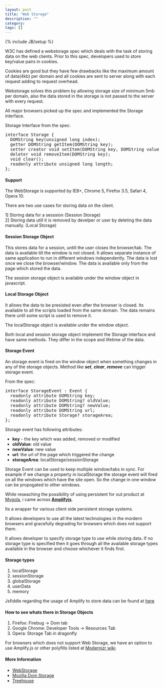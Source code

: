 ```yaml
---
layout: post
title: "Web Storage"
description: ""
category: 
tags: []
---
```

{% include JB/setup %}
<p>
W3C has defined a webstorage spec which deals with the task of storing data on the web clients. Prior to this spec, developers used to store key/value pairs in cookies. 
</p>
<p>	
Cookies are good but they have few drawbacks like the maximum amount of data(4kb) per domain and all cookies are sent to server along with each request adding to request overhead.
</p>
<p>
Webstorage solves this problem by allowing storage size of minimum 5mb per domain, also  the data stored in the storage is not passed to the server with every request.
</p>
<!-- more -->

All major browsers picked up the spec and implemented the Storage interface.

Storage Interface from the spec:
<pre>
interface Storage {
  DOMString key(unsigned long index);
  getter DOMString getItem(DOMString key);
  setter creator void setItem(DOMString key, DOMString value);
  deleter void removeItem(DOMString key);
  void clear();
  readonly attribute unsigned long length;
};
</pre>

<h4>Support</h4>
The WebStorage is supported by <span class="label label-info">IE8+</span>, <span class="label label-info">Chrome 5</span>, <span class="label label-info">Firefox 3.5</span>, <span class="label label-info">Safari 4</span>, <span class="label label-info">Opera 10</span>.

There are two use cases for storing data on the client.

1] Storing data for a sesssion (Session Storage) <br/>
2] Storing data utill it is removed by develper or user by deleting the data manually. (Local Storage)

<h4>Session Storage Object</h4>
<p>
This stores data for a session, <span class="label label-inverse">untill the user closes the browser/tab</span>. The data is available till the window is not closed. It allows separate instance of same application to run in different windows independently. The data is lost once we close the browser/window. The data is available only from the page which stored the data.

The session storage object is available under the window object in javascript.
</p>

<h4>Local Storage Object</h4>
<p>
It allows the data to be <span class="label label-inverse">presisted even after the browser is closed</span>. Its available to all the scripts loaded from the same domain. The data remains there until some script is used to remove it.

The localStorage object is available under the window object.
</p>
Both local and session storage object implement the Storage interface and have same methods. They differ in the scope and lifetime of the data.

<h4>Storage Event</h4>
<p>
An storage event is fired on the window object when something changes in any of the storage objects. Method like <b><i>set</i></b>, <b><i>clear</i></b>, <b><i>remove</i></b> can trigger storage event.
</p>
From the spec:
<pre>
interface StorageEvent : Event {
  readonly attribute DOMString key;
  readonly attribute DOMString? oldValue;
  readonly attribute DOMString? newValue;
  readonly attribute DOMString url;
  readonly attribute Storage? storageArea;
};
</pre>

Storage event has following attributes:
<ul class="unstyled">
	<li><strong>key</strong> - the key which was added, removed or modified</li>
	<li><strong>oldValue</strong>: old value</li>
	<li><strong>newValue</strong>: new value</li>
	<li><strong>url</strong>: the url of the page which triggered the change </li>
	<li><strong>storageArea</strong>: localStorage/sessionStorage</li>
</ul>	

<p>
Storage Event can be used to keep multiple window/tabs in sync. For example if we change a property in localStorage the storage event will fired on all the windows which have the site open. So the change in one window can be propogated to other windows. 
</p>

<p>

While reseaching the possibility of using persistent for out product at <a href="http://next.mygola.com">Mygola</a>, i came across <strong><a href="http://amplifyjs.com/api/store/">Amplifyjs</a></strong>.
</p>

<div class="alert alert-info">Its a wrapper for various client side persistent storage systems.

It allows developers to use all the latest technologies in the mordern browsers and gracefully degrading for browsers which does not support them.


It allows developer to specify storage type to use while storing data. If no storage type is specified then it goes through all the available storage types available in the browser and choose whichever it finds first. 
</div>

<h4>Storage types</h4>
<ol>
	<li>localStorage</li>
	<li>sessionStorage</li>
	<li>globalStorage</li>
	<li>userData</li>
	<li>memory</li>
</ol>	


<p>
	Jsfiddle regarding the usage of Amplify to store data can be found at <a href="http://amplifyjs.com/api/store/">here</a>
</p>


<h4>How to see whats there in Storage Objects</h4>
<ol>
	<li>Firefox: Firebug -> Dom tab</li>
	<li>Google Chrome: Developer Tools -> Resources Tab</li>
	<li>Opera: Storage Tab in dragonfly</li>
</ol>

For browsers which does not support Web Storage, we have an option to use Amplify.js or other polyfills listed
at <a href="https://github.com/Modernizr/Modernizr/wiki/HTML5-Cross-browser-Polyfills#web-storage-localstorage-and-sessionstorage">Modernizr wiki</a>.

<h4>More Information</h4>
<ul class="unstyled">
	<li><a href="http://www.w3.org/TR/webstorage/">WebStorage</a></li>
	<li><a href="https://developer.mozilla.org/en-US/docs/DOM/Storage">Mozilla Dom Storage</a></li>
	<li><a href="http://blog.teamtreehouse.com/storing-data-on-the-client-with-localstorage">Treehouse</a></li>
</ul>	

